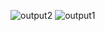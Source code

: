 ![output2](https://github.com/user-attachments/assets/52695993-bb49-42ee-96f9-20b352c76d28)
![output1](https://github.com/user-attachments/assets/d17f03e8-9eb7-4b15-a519-3d7974836bd0)

